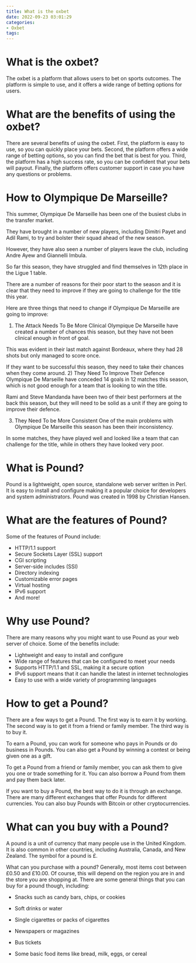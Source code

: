 ```yaml
---
title: What is the oxbet 
date: 2022-09-23 03:01:29
categories:
- Oxbet
tags:
---
```



# What is the oxbet? 

The oxbet is a platform that allows users to bet on sports outcomes. The platform is simple to use, and it offers a wide range of betting options for users.

# What are the benefits of using the oxbet? 

There are several benefits of using the oxbet. First, the platform is easy to use, so you can quickly place your bets. Second, the platform offers a wide range of betting options, so you can find the bet that is best for you. Third, the platform has a high success rate, so you can be confident that your bets will payout. Finally, the platform offers customer support in case you have any questions or problems.

# How to Olympique De Marseille? 

This summer, Olympique De Marseille has been one of the busiest clubs in the transfer market. 

They have brought in a number of new players, including Dimitri Payet and Adil Rami, to try and bolster their squad ahead of the new season. 

However, they have also seen a number of players leave the club, including Andre Ayew and Giannelli Imbula. 

So far this season, they have struggled and find themselves in 12th place in the Ligue 1 table. 

There are a number of reasons for their poor start to the season and it is clear that they need to improve if they are going to challenge for the title this year. 

Here are three things that need to change if Olympique De Marseille are going to improve: 

1) The Attack Needs To Be More Clinical 
Olympique De Marseille have created a number of chances this season, but they have not been clinical enough in front of goal. 

This was evident in their last match against Bordeaux, where they had 28 shots but only managed to score once. 

If they want to be successful this season, they need to take their chances when they come around. 
2) They Need To Improve Their Defence 
Olympique De Marseille have conceded 14 goals in 12 matches this season, which is not good enough for a team that is looking to win the title. 

Rami and Steve Mandanda have been two of their best performers at the back this season, but they will need to be solid as a unit if they are going to improve their defence. 

3) They Need To be More Consistent 
One of the main problems with Olympique De Marseille this season has been their inconsistency. 

In some matches, they have played well and looked like a team that can challenge for the title, while in others they have looked very poor.

# What is Pound?

Pound is a lightweight, open source, standalone web server written in Perl. It is easy to install and configure making it a popular choice for developers and system administrators. Pound was created in 1998 by Christian Hansen.

# What are the features of Pound?

Some of the features of Pound include: 
- HTTP/1.1 support 
- Secure Sockets Layer (SSL) support 
- CGI scripting 
- Server-side includes (SSI) 
- Directory indexing 
- Customizable error pages 
- Virtual hosting 
- IPv6 support 
- And more!

# Why use Pound?

There are many reasons why you might want to use Pound as your web server of choice. Some of the benefits include: 
- Lightweight and easy to install and configure 
- Wide range of features that can be configured to meet your needs 
- Supports HTTP/1.1 and SSL, making it a secure option 
- IPv6 support means that it can handle the latest in internet technologies 
- Easy to use with a wide variety of programming languages

# How to get a Pound?

There are a few ways to get a Pound. The first way is to earn it by working. The second way is to get it from a friend or family member. The third way is to buy it.

To earn a Pound, you can work for someone who pays in Pounds or do business in Pounds. You can also get a Pound by winning a contest or being given one as a gift.

To get a Pound from a friend or family member, you can ask them to give you one or trade something for it. You can also borrow a Pound from them and pay them back later.

If you want to buy a Pound, the best way to do it is through an exchange. There are many different exchanges that offer Pounds for different currencies. You can also buy Pounds with Bitcoin or other cryptocurrencies.

# What can you buy with a Pound?

A pound is a unit of currency that many people use in the United Kingdom. It is also common in other countries, including Australia, Canada, and New Zealand. The symbol for a pound is £.

What can you purchase with a pound? Generally, most items cost between £0.50 and £10.00. Of course, this will depend on the region you are in and the store you are shopping at. There are some general things that you can buy for a pound though, including:

* Snacks such as candy bars, chips, or cookies

* Soft drinks or water

* Single cigarettes or packs of cigarettes

* Newspapers or magazines

* Bus tickets

* Some basic food items like bread, milk, eggs, or cereal